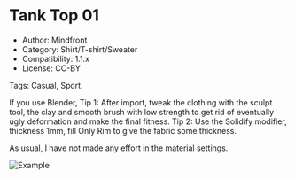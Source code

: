 # Tank Top 01

* Author: Mindfront
* Category: Shirt/T-shirt/Sweater
* Compatibility: 1.1.x
* License: CC-BY

Tags: Casual, Sport.

If you use Blender, Tip 1: After import, tweak the clothing with the sculpt tool, the clay and smooth brush with low strength to get rid of eventually ugly deformation and make the final fitness. Tip 2: Use the Solidify modifier, thickness 1mm, fill Only Rim to give the fabric some thickness.

As usual, I have not made any effort in the material settings.

![Example](Tank_Top_01_PIC.png)

